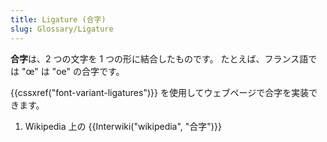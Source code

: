 ```yaml
---
title: Ligature (合字)
slug: Glossary/Ligature
---
```


**合字**は、2 つの文字を 1 つの形に結合したものです。 たとえば、フランス語では "œ" は "oe" の合字です。

{{cssxref("font-variant-ligatures")}} を使用してウェブページで合字を実装できます。

1. Wikipedia 上の {{Interwiki("wikipedia", "合字")}}
